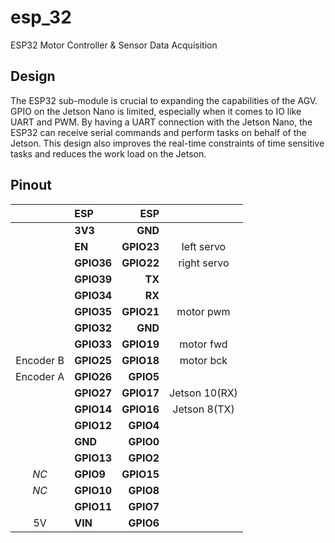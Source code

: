 # esp_32
ESP32 Motor Controller &amp; Sensor Data Acquisition

## Design
The ESP32 sub-module is crucial to expanding the capabilities of the AGV. GPIO on the Jetson Nano is limited, especially when it comes to IO like UART and PWM. By having a UART connection with the Jetson Nano, the ESP32 can receive serial commands and perform tasks on behalf of the Jetson. This design also improves the real-time constraints of time sensitive tasks and reduces the work load on the Jetson.

## Pinout
|        |ESP       |ESP       |        |
|:------:|:---------|---------:|:------:|
|        |**3V3**   |**GND**   |        |
|        |**EN**    |**GPIO23**|left servo|
|        |**GPIO36**|**GPIO22**|right servo|
|        |**GPIO39**|**TX**    |        |
|        |**GPIO34**|**RX**    |        |
|        |**GPIO35**|**GPIO21**|motor pwm|
|        |**GPIO32**|**GND**   |        |
|        |**GPIO33**|**GPIO19**|motor fwd|
|Encoder B|**GPIO25**|**GPIO18**|motor bck|
|Encoder A|**GPIO26**|**GPIO5** |        |
|        |**GPIO27**|**GPIO17**|Jetson 10(RX)|
|        |**GPIO14**|**GPIO16**|Jetson 8(TX)|
|        |**GPIO12**|**GPIO4** |        |
|        |**GND**   |**GPIO0** |        |
|        |**GPIO13**|**GPIO2** |        |
|*NC*    |**GPIO9** |**GPIO15**|        |
|*NC*    |**GPIO10**|**GPIO8** |        |
|        |**GPIO11**|**GPIO7** |        |
|5V      |**VIN**   |**GPIO6** |        |
